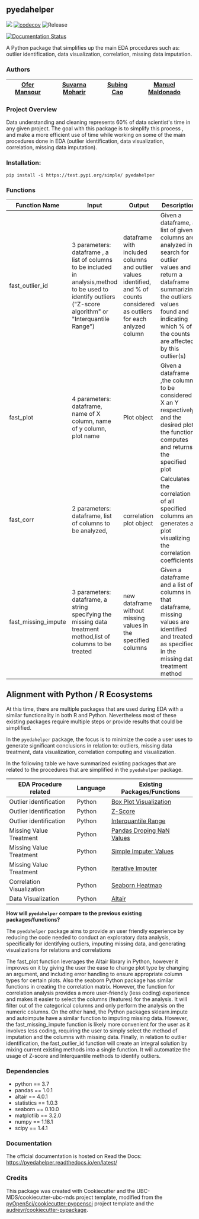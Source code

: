 ## pyedahelper 

![](https://github.com/UBC-MDS/pyedahelper/workflows/build/badge.svg) [![codecov](https://codecov.io/gh/UBC-MDS/pyedahelper/branch/master/graph/badge.svg)](https://codecov.io/gh/UBC-MDS/pyedahelper) ![Release](https://github.com/UBC-MDSpyedahelper/workflows/Release/badge.svg)

[![Documentation Status](https://readthedocs.org/projects/pyedahelper/badge/?version=latest)](https://pyedahelper.readthedocs.io/en/latest/?badge=latest)

A Python package that simplifies up the main EDA procedures such as: outlier identification, data visualization, correlation, missing data imputation.

### Authors

| [Ofer Mansour](https://github.com/ofer-m) | [Suvarna Moharir](https://github.com/suvarna-m) | [Subing Cao ](https://github.com/scao1)| [Manuel Maldonado](https://github.com/manu2856)|
|:------------:|:--------------:|:--------------:|:--------------:|

### Project Overview

Data understanding and cleaning represents 60% of data scientist's time in any given project. 
The goal with this package is to simplify this process , and make a more efficient use of time while working on some of the main procedures done in EDA (outlier identification, data visualization, correlation, missing data imputation).  


### Installation:

```
pip install -i https://test.pypi.org/simple/ pyedahelper
```

### Functions


| Function Name | Input | Output | Description |
|-----------|------------|---------------|------------------|
|fast_outlier_id|3 parameters:   dataframe , a list of columns to be included in analysis,method to be used to identify outliers ("Z-score algorithm" or "Interquantile Range")| dataframe with included columns and outlier values identified, and % of counts considered as outliers for each anlyzed column| Given a dataframe, a list of given columns are analyzed in search for outlier values and return a dataframe summarizing the outliers values found and indicating which % of the counts are affected by this outlier(s)|
|fast_plot|4 parameters:  dataframe, name of X column, name of y column, plot name  | Plot object | Given a dataframe ,the columns to be considered X an Y respectively, and the desired plot; the function computes and returns the specified plot|
|fast_corr| 2 parameters: dataframe, list of columns to be analyzed, |correlation plot object| Calculates the correlation of all specified columns and generates a plot visualizing the correlation coefficients.|
|fast_missing_impute|3 parameters: dataframe, a string specifying the missing data treatment method,list of columns to be treated| new dataframe without missing values in the specified columns|Given a dataframe and a list of columns in that dataframe, missing values are identified and treated as specified in the missing data treatment method |





## Alignment with Python / R Ecosystems

At this time, there are multiple packages that are used during EDA with a similar functionality in both R and Python. Nevertheless most of these existing packages require multiple steps or provide results that could be simplified.

In the `pyedahelper` package, the focus is to minimize the code a user uses to generate significant conclusions in relation to: outliers, missing data treatment, data visualization, correlation computing and visualization.

In the following table we have summarized existing packages that are related to the procedures that are simplified in the `pyedahelper` package.


|EDA Procedure related|Language|Existing Packages/Functions|
|---------|--------|---------------------------|
|Outlier identification| Python|[Box Plot Visualization](https://matplotlib.org/3.1.1/api/_as_gen/matplotlib.pyplot.boxplot.html)
|Outlier identification| Python |[Z-Score ](https://docs.scipy.org/doc/scipy/reference/generated/scipy.stats.zscore.html)
  |Outlier identification| Python |[Interquantile Range](https://docs.scipy.org/doc/scipy/reference/generated/scipy.stats.iqr.html)
|Missing Value Treatment|Python| [Pandas Droping NaN Values](https://pandas.pydata.org/pandas-docs/stable/reference/api/pandas.DataFrame.dropna.html)
|Missing Value Treatment|Python| [Simple Imputer Values](https://scikit-learn.org/stable/modules/generated/sklearn.impute.SimpleImputer.html#sklearn.impute.SimpleImputer)
|Missing Value Treatment|Python| [Iterative Imputer](https://scikit-learn.org/stable/modules/generated/sklearn.impute.IterativeImputer.html#sklearn.impute.IterativeImputer)
|Correlation Visualization|Python| [Seaborn Heatmap](https://seaborn.pydata.org/generated/seaborn.heatmap.html)
|Data Visualization|Python| [Altair](https://altair-viz.github.io/)


**How will `pyedahelper` compare to the previous existing packages/functions?**

The `pyedahelper` package aims to provide an user friendly experience by reducing the code needed to conduct an exploratory data analysis, specifically for identifying outliers, imputing missing data, and generating visualizations for relations and correlations

The fast_plot function leverages the Altair library in Python, however it improves on it by giving the user the ease to change plot type by changing an argument, and including error handling to ensure appropriate column types for certain plots. Also the seaborn Python package has similar functions in creating the correlation matrix. However, the function for correlation analysis provides a more user-friendly (less coding) experience and makes it easier to select the columns (features) for the analysis. It will filter out of the categorical columns and only perform the analysis on the numeric columns.
On the other hand, the Python packages sklearn.impute and autoimpute have a similar function to imputing missing data. However, the fast_missing_impute function is likely more convenient for the user as it involves less coding, requiring the user to simply select the method of imputation and the columns with missing data. Finally, in relation to outlier identification, the fast_outlier_id function will create an integral solution by mixing current existing methods into a single function. It will automatize the usage of Z-score and Interquantile methods to identify outliers.

### Dependencies
- python == 3.7
- pandas == 1.0.1
- altair == 4.0.1
- statistics == 1.0.3
- seaborn == 0.10.0
- matplotlib == 3.2.0
- numpy == 1.18.1
- scipy == 1.4.1

### Documentation
The official documentation is hosted on Read the Docs: <https://pyedahelper.readthedocs.io/en/latest/>

### Credits
This package was created with Cookiecutter and the UBC-MDS/cookiecutter-ubc-mds project template, modified from the [pyOpenSci/cookiecutter-pyopensci](https://github.com/pyOpenSci/cookiecutter-pyopensci) project template and the [audreyr/cookiecutter-pypackage](https://github.com/audreyr/cookiecutter-pypackage).
